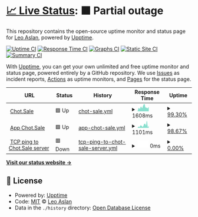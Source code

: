 # [📈 Live Status](https://leoaslan2603.github.io/leoaslan2603.github.io): <!--live status--> **🟧 Partial outage**

This repository contains the open-source uptime monitor and status page for [Leo Aslan](https://github.com/leoaslan2603), powered by [Upptime](https://github.com/upptime/upptime).

[![Uptime CI](https://github.com/leoaslan2603/leoaslan2603.github.io/workflows/Uptime%20CI/badge.svg)](https://github.com/leoaslan2603/leoaslan2603.github.io/actions?query=workflow%3A%22Uptime+CI%22)
[![Response Time CI](https://github.com/leoaslan2603/leoaslan2603.github.io/workflows/Response%20Time%20CI/badge.svg)](https://github.com/leoaslan2603/leoaslan2603.github.io/actions?query=workflow%3A%22Response+Time+CI%22)
[![Graphs CI](https://github.com/leoaslan2603/leoaslan2603.github.io/workflows/Graphs%20CI/badge.svg)](https://github.com/leoaslan2603/leoaslan2603.github.io/actions?query=workflow%3A%22Graphs+CI%22)
[![Static Site CI](https://github.com/leoaslan2603/leoaslan2603.github.io/workflows/Static%20Site%20CI/badge.svg)](https://github.com/leoaslan2603/leoaslan2603.github.io/actions?query=workflow%3A%22Static+Site+CI%22)
[![Summary CI](https://github.com/leoaslan2603/leoaslan2603.github.io/workflows/Summary%20CI/badge.svg)](https://github.com/leoaslan2603/leoaslan2603.github.io/actions?query=workflow%3A%22Summary+CI%22)

With [Upptime](https://upptime.js.org), you can get your own unlimited and free uptime monitor and status page, powered entirely by a GitHub repository. We use [Issues](https://github.com/leoaslan2603/leoaslan2603.github.io/issues) as incident reports, [Actions](https://github.com/leoaslan2603/leoaslan2603.github.io/actions) as uptime monitors, and [Pages](https://leoaslan2603.github.io/leoaslan2603.github.io) for the status page.

<!--start: status pages-->
<!-- This summary is generated by Upptime (https://github.com/upptime/upptime) -->
<!-- Do not edit this manually, your changes will be overwritten -->
<!-- prettier-ignore -->
| URL | Status | History | Response Time | Uptime |
| --- | ------ | ------- | ------------- | ------ |
| <img alt="" src="https://icons.duckduckgo.com/ip3/chot.sale.ico" height="13"> [Chot.Sale](https://chot.sale) | 🟩 Up | [chot-sale.yml](https://github.com/leoaslan2603/leoaslan2603.github.io/commits/HEAD/history/chot-sale.yml) | <details><summary><img alt="Response time graph" src="./graphs/chot-sale/response-time-week.png" height="20"> 1608ms</summary><br><a href="https://leoaslan2603.github.io/leoaslan2603.github.io/history/chot-sale"><img alt="Response time 1287" src="https://img.shields.io/endpoint?url=https%3A%2F%2Fraw.githubusercontent.com%2Fleoaslan2603%2Fleoaslan2603.github.io%2FHEAD%2Fapi%2Fchot-sale%2Fresponse-time.json"></a><br><a href="https://leoaslan2603.github.io/leoaslan2603.github.io/history/chot-sale"><img alt="24-hour response time 1464" src="https://img.shields.io/endpoint?url=https%3A%2F%2Fraw.githubusercontent.com%2Fleoaslan2603%2Fleoaslan2603.github.io%2FHEAD%2Fapi%2Fchot-sale%2Fresponse-time-day.json"></a><br><a href="https://leoaslan2603.github.io/leoaslan2603.github.io/history/chot-sale"><img alt="7-day response time 1608" src="https://img.shields.io/endpoint?url=https%3A%2F%2Fraw.githubusercontent.com%2Fleoaslan2603%2Fleoaslan2603.github.io%2FHEAD%2Fapi%2Fchot-sale%2Fresponse-time-week.json"></a><br><a href="https://leoaslan2603.github.io/leoaslan2603.github.io/history/chot-sale"><img alt="30-day response time 1449" src="https://img.shields.io/endpoint?url=https%3A%2F%2Fraw.githubusercontent.com%2Fleoaslan2603%2Fleoaslan2603.github.io%2FHEAD%2Fapi%2Fchot-sale%2Fresponse-time-month.json"></a><br><a href="https://leoaslan2603.github.io/leoaslan2603.github.io/history/chot-sale"><img alt="1-year response time 1351" src="https://img.shields.io/endpoint?url=https%3A%2F%2Fraw.githubusercontent.com%2Fleoaslan2603%2Fleoaslan2603.github.io%2FHEAD%2Fapi%2Fchot-sale%2Fresponse-time-year.json"></a></details> | <details><summary><a href="https://leoaslan2603.github.io/leoaslan2603.github.io/history/chot-sale">99.30%</a></summary><a href="https://leoaslan2603.github.io/leoaslan2603.github.io/history/chot-sale"><img alt="All-time uptime 75.69%" src="https://img.shields.io/endpoint?url=https%3A%2F%2Fraw.githubusercontent.com%2Fleoaslan2603%2Fleoaslan2603.github.io%2FHEAD%2Fapi%2Fchot-sale%2Fuptime.json"></a><br><a href="https://leoaslan2603.github.io/leoaslan2603.github.io/history/chot-sale"><img alt="24-hour uptime 98.83%" src="https://img.shields.io/endpoint?url=https%3A%2F%2Fraw.githubusercontent.com%2Fleoaslan2603%2Fleoaslan2603.github.io%2FHEAD%2Fapi%2Fchot-sale%2Fuptime-day.json"></a><br><a href="https://leoaslan2603.github.io/leoaslan2603.github.io/history/chot-sale"><img alt="7-day uptime 99.30%" src="https://img.shields.io/endpoint?url=https%3A%2F%2Fraw.githubusercontent.com%2Fleoaslan2603%2Fleoaslan2603.github.io%2FHEAD%2Fapi%2Fchot-sale%2Fuptime-week.json"></a><br><a href="https://leoaslan2603.github.io/leoaslan2603.github.io/history/chot-sale"><img alt="30-day uptime 99.84%" src="https://img.shields.io/endpoint?url=https%3A%2F%2Fraw.githubusercontent.com%2Fleoaslan2603%2Fleoaslan2603.github.io%2FHEAD%2Fapi%2Fchot-sale%2Fuptime-month.json"></a><br><a href="https://leoaslan2603.github.io/leoaslan2603.github.io/history/chot-sale"><img alt="1-year uptime 52.22%" src="https://img.shields.io/endpoint?url=https%3A%2F%2Fraw.githubusercontent.com%2Fleoaslan2603%2Fleoaslan2603.github.io%2FHEAD%2Fapi%2Fchot-sale%2Fuptime-year.json"></a></details>
| <img alt="" src="https://icons.duckduckgo.com/ip3/app.chot.sale.ico" height="13"> [App Chot.Sale](https://app.chot.sale) | 🟩 Up | [app-chot-sale.yml](https://github.com/leoaslan2603/leoaslan2603.github.io/commits/HEAD/history/app-chot-sale.yml) | <details><summary><img alt="Response time graph" src="./graphs/app-chot-sale/response-time-week.png" height="20"> 1101ms</summary><br><a href="https://leoaslan2603.github.io/leoaslan2603.github.io/history/app-chot-sale"><img alt="Response time 948" src="https://img.shields.io/endpoint?url=https%3A%2F%2Fraw.githubusercontent.com%2Fleoaslan2603%2Fleoaslan2603.github.io%2FHEAD%2Fapi%2Fapp-chot-sale%2Fresponse-time.json"></a><br><a href="https://leoaslan2603.github.io/leoaslan2603.github.io/history/app-chot-sale"><img alt="24-hour response time 913" src="https://img.shields.io/endpoint?url=https%3A%2F%2Fraw.githubusercontent.com%2Fleoaslan2603%2Fleoaslan2603.github.io%2FHEAD%2Fapi%2Fapp-chot-sale%2Fresponse-time-day.json"></a><br><a href="https://leoaslan2603.github.io/leoaslan2603.github.io/history/app-chot-sale"><img alt="7-day response time 1101" src="https://img.shields.io/endpoint?url=https%3A%2F%2Fraw.githubusercontent.com%2Fleoaslan2603%2Fleoaslan2603.github.io%2FHEAD%2Fapi%2Fapp-chot-sale%2Fresponse-time-week.json"></a><br><a href="https://leoaslan2603.github.io/leoaslan2603.github.io/history/app-chot-sale"><img alt="30-day response time 1032" src="https://img.shields.io/endpoint?url=https%3A%2F%2Fraw.githubusercontent.com%2Fleoaslan2603%2Fleoaslan2603.github.io%2FHEAD%2Fapi%2Fapp-chot-sale%2Fresponse-time-month.json"></a><br><a href="https://leoaslan2603.github.io/leoaslan2603.github.io/history/app-chot-sale"><img alt="1-year response time 823" src="https://img.shields.io/endpoint?url=https%3A%2F%2Fraw.githubusercontent.com%2Fleoaslan2603%2Fleoaslan2603.github.io%2FHEAD%2Fapi%2Fapp-chot-sale%2Fresponse-time-year.json"></a></details> | <details><summary><a href="https://leoaslan2603.github.io/leoaslan2603.github.io/history/app-chot-sale">98.67%</a></summary><a href="https://leoaslan2603.github.io/leoaslan2603.github.io/history/app-chot-sale"><img alt="All-time uptime 75.68%" src="https://img.shields.io/endpoint?url=https%3A%2F%2Fraw.githubusercontent.com%2Fleoaslan2603%2Fleoaslan2603.github.io%2FHEAD%2Fapi%2Fapp-chot-sale%2Fuptime.json"></a><br><a href="https://leoaslan2603.github.io/leoaslan2603.github.io/history/app-chot-sale"><img alt="24-hour uptime 98.83%" src="https://img.shields.io/endpoint?url=https%3A%2F%2Fraw.githubusercontent.com%2Fleoaslan2603%2Fleoaslan2603.github.io%2FHEAD%2Fapi%2Fapp-chot-sale%2Fuptime-day.json"></a><br><a href="https://leoaslan2603.github.io/leoaslan2603.github.io/history/app-chot-sale"><img alt="7-day uptime 98.67%" src="https://img.shields.io/endpoint?url=https%3A%2F%2Fraw.githubusercontent.com%2Fleoaslan2603%2Fleoaslan2603.github.io%2FHEAD%2Fapi%2Fapp-chot-sale%2Fuptime-week.json"></a><br><a href="https://leoaslan2603.github.io/leoaslan2603.github.io/history/app-chot-sale"><img alt="30-day uptime 99.69%" src="https://img.shields.io/endpoint?url=https%3A%2F%2Fraw.githubusercontent.com%2Fleoaslan2603%2Fleoaslan2603.github.io%2FHEAD%2Fapi%2Fapp-chot-sale%2Fuptime-month.json"></a><br><a href="https://leoaslan2603.github.io/leoaslan2603.github.io/history/app-chot-sale"><img alt="1-year uptime 52.21%" src="https://img.shields.io/endpoint?url=https%3A%2F%2Fraw.githubusercontent.com%2Fleoaslan2603%2Fleoaslan2603.github.io%2FHEAD%2Fapi%2Fapp-chot-sale%2Fuptime-year.json"></a></details>
| <img alt="" src="https://icons.duckduckgo.com/ip3/null.ico" height="13"> [TCP ping to Chot.Sale server](125.212.238.170) | 🟥 Down | [tcp-ping-to-chot-sale-server.yml](https://github.com/leoaslan2603/leoaslan2603.github.io/commits/HEAD/history/tcp-ping-to-chot-sale-server.yml) | <details><summary><img alt="Response time graph" src="./graphs/tcp-ping-to-chot-sale-server/response-time-week.png" height="20"> 0ms</summary><br><a href="https://leoaslan2603.github.io/leoaslan2603.github.io/history/tcp-ping-to-chot-sale-server"><img alt="Response time 379" src="https://img.shields.io/endpoint?url=https%3A%2F%2Fraw.githubusercontent.com%2Fleoaslan2603%2Fleoaslan2603.github.io%2FHEAD%2Fapi%2Ftcp-ping-to-chot-sale-server%2Fresponse-time.json"></a><br><a href="https://leoaslan2603.github.io/leoaslan2603.github.io/history/tcp-ping-to-chot-sale-server"><img alt="24-hour response time 0" src="https://img.shields.io/endpoint?url=https%3A%2F%2Fraw.githubusercontent.com%2Fleoaslan2603%2Fleoaslan2603.github.io%2FHEAD%2Fapi%2Ftcp-ping-to-chot-sale-server%2Fresponse-time-day.json"></a><br><a href="https://leoaslan2603.github.io/leoaslan2603.github.io/history/tcp-ping-to-chot-sale-server"><img alt="7-day response time 0" src="https://img.shields.io/endpoint?url=https%3A%2F%2Fraw.githubusercontent.com%2Fleoaslan2603%2Fleoaslan2603.github.io%2FHEAD%2Fapi%2Ftcp-ping-to-chot-sale-server%2Fresponse-time-week.json"></a><br><a href="https://leoaslan2603.github.io/leoaslan2603.github.io/history/tcp-ping-to-chot-sale-server"><img alt="30-day response time 0" src="https://img.shields.io/endpoint?url=https%3A%2F%2Fraw.githubusercontent.com%2Fleoaslan2603%2Fleoaslan2603.github.io%2FHEAD%2Fapi%2Ftcp-ping-to-chot-sale-server%2Fresponse-time-month.json"></a><br><a href="https://leoaslan2603.github.io/leoaslan2603.github.io/history/tcp-ping-to-chot-sale-server"><img alt="1-year response time 0" src="https://img.shields.io/endpoint?url=https%3A%2F%2Fraw.githubusercontent.com%2Fleoaslan2603%2Fleoaslan2603.github.io%2FHEAD%2Fapi%2Ftcp-ping-to-chot-sale-server%2Fresponse-time-year.json"></a></details> | <details><summary><a href="https://leoaslan2603.github.io/leoaslan2603.github.io/history/tcp-ping-to-chot-sale-server">0.00%</a></summary><a href="https://leoaslan2603.github.io/leoaslan2603.github.io/history/tcp-ping-to-chot-sale-server"><img alt="All-time uptime 49.93%" src="https://img.shields.io/endpoint?url=https%3A%2F%2Fraw.githubusercontent.com%2Fleoaslan2603%2Fleoaslan2603.github.io%2FHEAD%2Fapi%2Ftcp-ping-to-chot-sale-server%2Fuptime.json"></a><br><a href="https://leoaslan2603.github.io/leoaslan2603.github.io/history/tcp-ping-to-chot-sale-server"><img alt="24-hour uptime 0.00%" src="https://img.shields.io/endpoint?url=https%3A%2F%2Fraw.githubusercontent.com%2Fleoaslan2603%2Fleoaslan2603.github.io%2FHEAD%2Fapi%2Ftcp-ping-to-chot-sale-server%2Fuptime-day.json"></a><br><a href="https://leoaslan2603.github.io/leoaslan2603.github.io/history/tcp-ping-to-chot-sale-server"><img alt="7-day uptime 0.00%" src="https://img.shields.io/endpoint?url=https%3A%2F%2Fraw.githubusercontent.com%2Fleoaslan2603%2Fleoaslan2603.github.io%2FHEAD%2Fapi%2Ftcp-ping-to-chot-sale-server%2Fuptime-week.json"></a><br><a href="https://leoaslan2603.github.io/leoaslan2603.github.io/history/tcp-ping-to-chot-sale-server"><img alt="30-day uptime 7.96%" src="https://img.shields.io/endpoint?url=https%3A%2F%2Fraw.githubusercontent.com%2Fleoaslan2603%2Fleoaslan2603.github.io%2FHEAD%2Fapi%2Ftcp-ping-to-chot-sale-server%2Fuptime-month.json"></a><br><a href="https://leoaslan2603.github.io/leoaslan2603.github.io/history/tcp-ping-to-chot-sale-server"><img alt="1-year uptime 0.00%" src="https://img.shields.io/endpoint?url=https%3A%2F%2Fraw.githubusercontent.com%2Fleoaslan2603%2Fleoaslan2603.github.io%2FHEAD%2Fapi%2Ftcp-ping-to-chot-sale-server%2Fuptime-year.json"></a></details>

<!--end: status pages-->

[**Visit our status website →**](https://leoaslan2603.github.io/leoaslan2603.github.io)

## 📄 License

- Powered by: [Upptime](https://github.com/upptime/upptime)
- Code: [MIT](./LICENSE) © [Leo Aslan](https://github.com/leoaslan2603)
- Data in the `./history` directory: [Open Database License](https://opendatacommons.org/licenses/odbl/1-0/)
